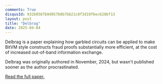 ```yaml
---
comments: True
disqusId: 932b0587b9d957b8b7bb21c8f3d19f6ec628bf13 
layout: post
title: "Delbrag"
date: 2025-04-04
---
```


Delbrag is a paper explaining how garbled circuits can be applied to make BitVM style constructs fraud proofs substantially more efficient, at the cost of increased out-of-band information exchange.

Delbrag was originally authored in November, 2024, but wasn't published sooner as the author procrastinated.

[Read the full paper.](/public/pdfs/delbrag.pdf)
